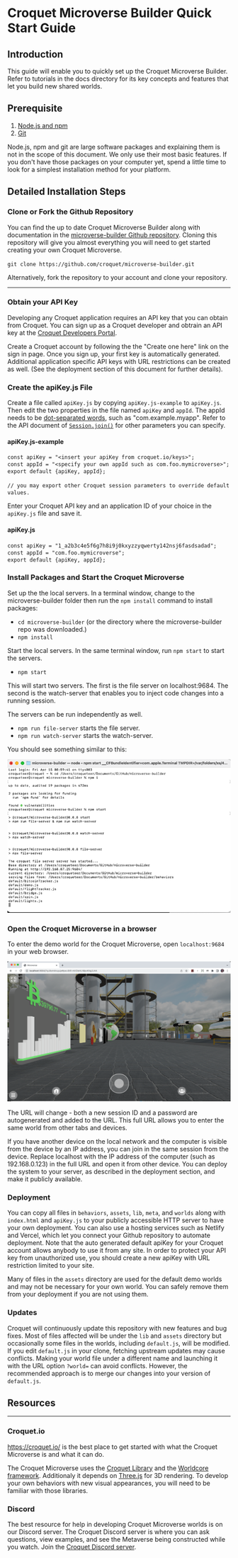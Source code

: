 # Croquet Microverse Builder Quick Start Guide

## Introduction

This guide will enable you to quickly set up the Croquet Microverse Builder. Refer to tutorials in the docs directory for its key concepts and features that let you build new shared worlds.

## Prerequisite

1. [Node.js and npm](https://nodejs.org/)
2. [Git](https://git-scm.com)

Node.js, npm and git are large software packages and explaining them is not in the scope of this document. We only use their most basic features. If you don't have those packages on your computer yet, spend a little time to look for a simplest installation method for your platform.

## Detailed Installation Steps

### Clone or Fork the Github Repository

You can find the up to date Croquet Microverse Builder along with documentation in the [microverse-builder Github repository](https://github.com/croquet/microverse-builder). Cloning this repository will give you almost everything you will need to get started creating your own Croquet Microverse.

`git clone https://github.com/croquet/microverse-builder.git`

Alternatively, fork the repository to your account and clone your repository.

---
### Obtain your API Key

Developing any Croquet application requires an API key that you can obtain from Croquet. You can sign up as a Croquet developer and obtrain an API key at the [Croquet Developers Portal](https://croquet.io/keys).

Create a Croquet account by following the the "Create one here" link on the sign in page. Once you sign up, your first key is automatically generated. Additional application specific API keys with URL restrictions can be created as well.  (See the deployment section of this document for further details).

### Create the apiKey.js File
Create a file called `apiKey.js` by copying `apiKey.js-example` to `apiKey.js`. Then edit the two properties in the file named `apiKey` and `appId`. The appId needs to be [dot-separated words](https://developer.android.com/studio/build/application-id), such as "com.example.myapp". Refer to the API document of [`Session.join()`](https://croquet.io/docs/croquet/Session.html#.join) for other parameters you can specify.

#### apiKey.js-example

```
const apiKey = "<insert your apiKey from croquet.io/keys>";
const appId = "<specify your own appId such as com.foo.mymicroverse>";
export default {apiKey, appId};

// you may export other Croquet session parameters to override default values.
```

Enter your Croquet API key and an application ID of your choice in the `apiKey.js` file and save it.

#### apiKey.js
```
const apiKey = "1_a2b3c4e5f6g7h8i9j0kxyzzyqwerty142nsj6fasdsadad";
const appId = "com.foo.mymicroverse";
export default {apiKey, appId};
```

### Install Packages and Start the Croquet Microverse

Set up the the local servers. In a terminal window, change to the microverse-builder folder then run the `npm install` command to install packages:
* `cd microverse-builder` (or the directory where the microverse-builder repo was downloaded.)
* `npm install`

Start the local servers.  In the same terminal window, run `npm start` to start the servers.
* `npm start`

This will start two servers. The first is the file server on localhost:9684. The second is the watch-server that enables you to inject code changes into a running session. 

The servers can be run independently as well. 
* `npm run file-server` starts the file server.  
* `npm run watch-server` starts the watch-server.

You should see something similar to this:

![Croquet Console](./assets/console.png)

### Open the Croquet Microverse in a browser

To enter the demo world for the Croquet Microverse, open `localhost:9684` in your web browser.

![Croquet Microverse](./assets/CroquetMicroverseBrowser.png)

The URL will change - both a new session ID and a password are autogenerated and added to the URL. This full URL allows you to enter the same world from other tabs and devices.

If you have another device on the local network and the computer is visible from the device by an IP address, you can join in the same session from the device. Replace localhost with the IP address of the computer (such as 192.168.0.123) in the full URL and open it from other device. You can deploy the system to your server, as described in the deployment section, and make it publicly available.

### Deployment

You can copy all files in `behaviors`, `assets`, `lib`, `meta`, and `worlds` along with `index.html` and `apiKey.js` to your publicly accessible HTTP server to have your own deployment. You can also use a hosting services such as Netlify and Vercel, which let you connect your Github repository to automate deployment. Note that the auto generated default apiKey for your Croquet account allows anybody to use it from any site.  In order to protect your API key from unauthorized use, you should create a new apiKey with URL restriction limited to your site.

Many of files in the `assets` directory are used for the default demo worlds and may not be necessary for your own world.  You can safely remove them from your deployment if you are not using them.

### Updates

Croquet will continuously update this repository with new features and bug fixes. Most of files affected will be under the `lib` and `assets` directory but occasionally some files in the worlds, including `default.js`, will be modified. If you edit `default.js` in your clone, fetching upstream updates may cause conflicts. Making your world file under a different name and launching it with the URL option `?world=` can avoid conflicts.  However, the recommended approach is to merge our changes into your version of `default.js`.

## Resources
---

### Croquet.io
<https://croquet.io/> is the best place to get started with what the Croquet Microverse is and what it can do.

The Croquet Microverse uses the [Croquet Library](https://croquet.io/docs/croquet) and the [Worldcore framework](https://croquet.io/docs/worldcore). Additionaly it depends on [Three.js](https://threejs.org/) for 3D rendering. To develop your own behaviors with new visual appearances, you will need to be familiar with those libraries.

### Discord

The best resource for help in developing Croquet Microverse worlds is on our Discord server. The Croquet Discord server is where you can ask questions, view examples, and see the Metaverse being constructed while you watch. Join the [Croquet Discord server](https://discord.gg/9U9MKSbJXS).

